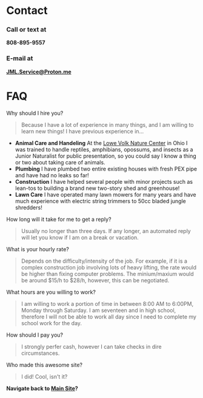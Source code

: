 # Contact
### Call or text at
**808-895-9557**
### E-mail at
**JML.Service@Proton.me**

# FAQ
Why should I hire you?
> Because I have a lot of experience in many things, and I am willing to learn new things!
 I have previous experience in...
  - **Animal Care and Handeling** At the [Lowe Volk Nature Center](https://www.crawfordparkdistrict.org/junior-naturalist.html) in Ohio I was trained to handle reptiles, amphibians, opossums, and insects as a Junior Naturalist for public presentation, so you could say I know a thing or two about taking care of animals.
  - **Plumbing** I have plumbed two entire existing houses with fresh PEX pipe and have had no leaks so far!
  - **Construction** I have helped several people with minor projects such as lean-tos to building a brand new two-story shed and greenhouse!
  - **Lawn Care** I have operated many lawn mowers for many years and have much experience with electric string trimmers to 50cc bladed jungle shredders!

How long will it take for me to get a reply?
> Usually no longer than three days. If any longer, an automated reply will let you know if I am on a break or vacation.

What is your hourly rate?
> Depends on the difficulty/intensity of the job. For example, if it is a complex construction job involving lots of heavy lifting, the rate would be higher than fixing computer problems.
> The minium/maxium would be around $15/h to $28/h, however, this can be negotiated.

What hours are you willing to work?
> I am willing to work a portion of time in between 8:00 AM to 6:00PM, Monday through Saturday.
> I am seventeen and in high school, therefore I will not be able to work all day since I need to complete my school work for the day.

How should I pay you?
> I strongly perfer cash, however I can take checks in dire circumstances.

Who made this awesome site?
> I did! Cool, isn't it?




**Navigate back to [Main Site](https://jml-sites.github.io/service/)?**
